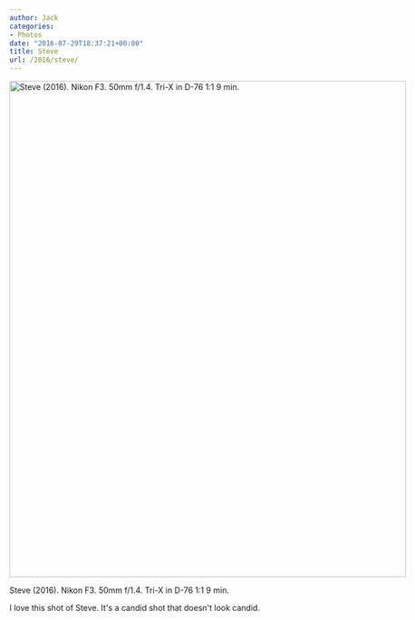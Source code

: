 ```yaml
---
author: Jack
categories:
- Photos
date: "2016-07-29T18:37:21+00:00"
title: Steve
url: /2016/steve/
---
```


<div id="attachment_5385" style="width: 710px" class="wp-caption alignright">
  <img class="size-large wp-image-5385" src="/img/2016/07/2016-Roll-024_01_Steve-2-819x1024.jpg" alt="Steve (2016). Nikon F3. 50mm f/1.4. Tri-X in D-76 1:1 9 min." width="700" height="875" srcset="/img/2016/07/2016-Roll-024_01_Steve-2-819x1024.jpg 819w, /img/2016/07/2016-Roll-024_01_Steve-2-240x300.jpg 240w, /img/2016/07/2016-Roll-024_01_Steve-2-768x960.jpg 768w, /img/2016/07/2016-Roll-024_01_Steve-2-560x700.jpg 560w, /img/2016/07/2016-Roll-024_01_Steve-2.jpg 1487w" sizes="(max-width: 700px) 100vw, 700px" />
  
  <p class="wp-caption-text">
    Steve (2016). Nikon F3. 50mm f/1.4. Tri-X in D-76 1:1 9 min.
  </p>
</div>

I love this shot of Steve. It's a candid shot that doesn't look candid.